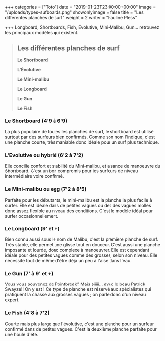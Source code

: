 +++
categories = ["Toto"]
date = "2019-01-23T23:00:00+00:00"
image = "/uploads/types-sufboards.png"
showonlyimage = false
title = "Les différentes planches de surf"
weight = 2
writer = "Pauline Pless"

+++
Longboard, Shortboards, Fish, Evolutive, Mini-Malibu, Gun... retrouvez les principaux modèles qui existent. 

<!--more-->

> ## Les différentes planches de surf
>
> **Le Shortboard**
>
> **L'Évolutive**
>
> **Le Mini-malibu**
>
> **Le Longboard**
>
> **Le Gun**
>
> **Le Fish**

### **Le Shortboard (4'9 à 6'9)**

La plus populaire de toutes les planches de surf, le shortboard est utilisé surtout par des surfeurs bien confirmés. Comme son nom l'indique, c'est une planche courte, très maniable donc idéale pour un surf plus technique.

### **L'Evolutive ou hybrid (6'2 à 7'2)**

Elle concilie confort et stabilité du Mini-malibu, et aisance de manoeuvre du Shortboard.  C'est un bon compromis pour les surfeurs de niveau intermédiaire voire confirmé.

### **Le Mini-malibu ou egg (7'2 à 8'5)**

Parfaite pour les débutants, le mini-malibu est la planche la plus facile à surfer. Elle est idéale dans de petites vagues ou des des vagues molles donc assez flexible au niveau des conditions.  C'est le modèle idéal pour surfer occasionnellement.

### **Le Longboard (9' et +)**

Bien connu aussi sous le nom de Malibu, c'est la première planche de surf. Très stable, elle permet une glisse tout en douceur. C'est aussi une planche imposante et lourde, donc complexe à manoeuvrer. Elle est cependant idéale pour des petites vagues comme des grosses, selon son niveau. Elle nécessite tout de même d'être déjà un peu à l'aise dans l'eau.

### **Le Gun (7' à 9' et +)**

Vous vous souvenez de Pointbreak? Mais siiiii... avec le beau Patrick Swayze!! On y est ! Ce type de planche est réservé aux spécialistes qui pratiquent la chasse aux grosses vagues ; on parle donc d'un niveau expert.

### **Le Fish (4'8 à 7'2)**

Courte mais plus large que l'évolutive, c'est une planche pour un surfeur confirmé dans de petites vagues. C'est la deuxième planche parfaite pour une houle d'été.